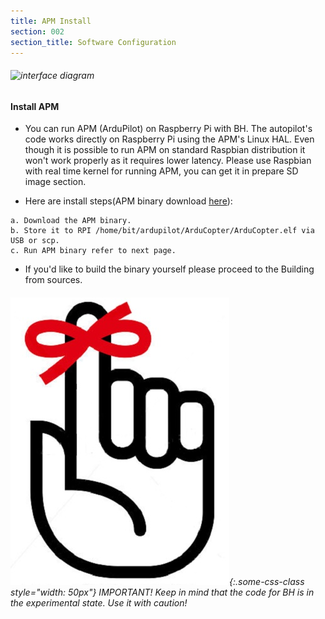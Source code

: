 ```yaml
---
title: APM Install
section: 002
section_title: Software Configuration
---
```



###### ![interface diagram](../../../../common/apm_copter.jpg)

#### **Install APM**

   * You can run APM (ArduPilot) on Raspberry Pi with BH. The autopilot's code works directly on Raspberry Pi using the APM's Linux HAL.
     Even though it is possible to run APM on standard Raspbian distribution it won't work properly as it requires lower latency.
     Please use Raspbian with real time kernel for running APM, you can get it in prepare SD image section.

   * Here are install steps(APM binary download [here](https://github.com/bithollow/tools/tree/master/pkg)):

    a. Download the APM binary.
    b. Store it to RPI /home/bit/ardupilot/ArduCopter/ArduCopter.elf via USB or scp.
    c. Run APM binary refer to next page.

   * If you'd like to build the binary yourself please proceed to the Building from sources.

###### ![interface diagram](../common/Note.jpg){:.some-css-class style="width: 50px"} IMPORTANT! Keep in mind that the code for BH is in the experimental state. Use it with caution!
